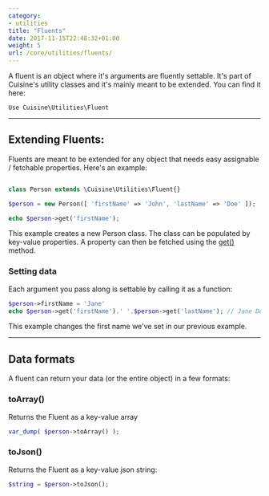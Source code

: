 ```yaml
---
category:
- utilities
title: "Fluents"
date: 2017-11-15T22:48:32+01:00
weight: 5
url: /core/utilities/fluents/
---
```


A fluent is an object where it's arguments are fluently settable. It's part of Cuisine's utility classes and it's mainly meant to be extended. You can find it here:

`Use Cuisine\Utilities\Fluent`

---

## Extending Fluents:
Fluents are meant to be extended for any object that needs easy assignable / fetchable properties. Here's an example:

```php

class Person extends \Cuisine\Utilities\Fluent{}

$person = new Person([ 'firstName' => 'John', 'lastName' => 'Doe' ]);

echo $person->get('firstName');

```
This example creates a new Person class. The class can be populated by key-value properties. A property can then be fetched using the <ins>get()</ins> method. 

### Setting data
Each argument you pass along is settable by calling it as a function:

```php
$person->firstName = 'Jane'
echo $person->get('firstName').' '.$person->get('lastName'); // Jane Doe
```
This example changes the first name we've set in our previous example.

---

## Data formats
A fluent can return your data (or the entire object) in a few formats:

### toArray()
Returns the Fluent as a key-value array
```php
var_dump( $person->toArray() );
```

### toJson()
Returns the Fluent as a key-value json string:
```php
$string = $person->toJson();
```

